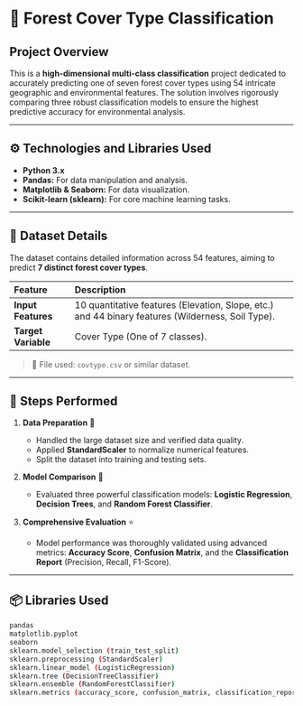 # 🌲 Forest Cover Type Classification

## Project Overview

This is a **high-dimensional multi-class classification** project dedicated to accurately predicting one of seven forest cover types using 54 intricate geographic and environmental features. The solution involves rigorously comparing three robust classification models to ensure the highest predictive accuracy for environmental analysis.

---

## ⚙️ Technologies and Libraries Used

* **Python 3.x**
* **Pandas:** For data manipulation and analysis.
* **Matplotlib & Seaborn:** For data visualization.
* **Scikit-learn (sklearn):** For core machine learning tasks.

---

## 📁 Dataset Details

The dataset contains detailed information across 54 features, aiming to predict **7 distinct forest cover types**.

| Feature | Description |
| :--- | :--- |
| **Input Features** | 10 quantitative features (Elevation, Slope, etc.) and 44 binary features (Wilderness, Soil Type). |
| **Target Variable** | Cover Type (One of 7 classes). |

> 📂 File used: `covtype.csv` or similar dataset.

---

## 🔧 Steps Performed

1.  **Data Preparation** 🧹
    * Handled the large dataset size and verified data quality.
    * Applied **StandardScaler** to normalize numerical features.
    * Split the dataset into training and testing sets.

2.  **Model Comparison** 🧠
    * Evaluated three powerful classification models: **Logistic Regression**, **Decision Trees**, and **Random Forest Classifier**.

3.  **Comprehensive Evaluation** ⭐
    * Model performance was thoroughly validated using advanced metrics: **Accuracy Score**, **Confusion Matrix**, and the **Classification Report** (Precision, Recall, F1-Score).

---

## 📦 Libraries Used

```bash
pandas
matplotlib.pyplot
seaborn
sklearn.model_selection (train_test_split)
sklearn.preprocessing (StandardScaler)
sklearn.linear_model (LogisticRegression)
sklearn.tree (DecisionTreeClassifier)
sklearn.ensemble (RandomForestClassifier)
sklearn.metrics (accuracy_score, confusion_matrix, classification_report)
